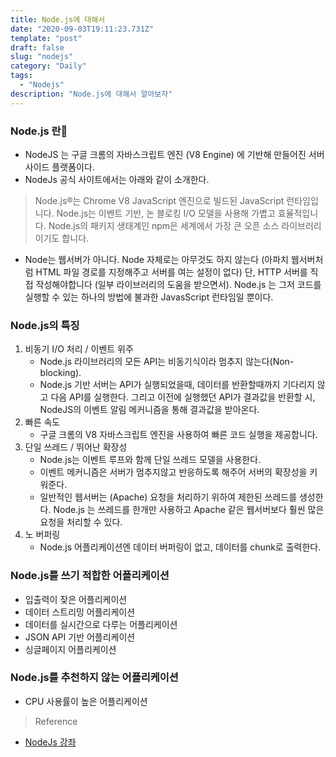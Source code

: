 ```yaml
---
title: Node.js에 대해서
date: "2020-09-03T19:11:23.731Z"
template: "post"
draft: false
slug: "nodejs"
category: "Daily"
tags:
  - "Nodejs"
description: "Node.js에 대해서 알아보자"
---
```


### Node.js 란
- NodeJS 는 구글 크롬의 자바스크립트 엔진 (V8 Engine) 에 기반해 만들어진 서버 사이드 플랫폼이다.
- NodeJs 공식 사이트에서는 아래와 같이 소개한다.
> Node.js®는 Chrome V8 JavaScript 엔진으로 빌드된 JavaScript 런타임입니다. Node.js는 이벤트 기반, 논 블로킹 I/O 모델을 사용해 가볍고 효율적입니다. Node.js의 패키지 생태계인 npm은 세계에서 가장 큰 오픈 소스 라이브러리이기도 합니다.
- Node는 웹서버가 아니다. Node 자체로는 아무것도 하지 않는다 (아파치 웹서버처럼 HTML 파일 경로를 지정해주고 서버를 여는 설정이 없다) 단, HTTP 서버를 직접 작성해야합니다 (일부 라이브러리의 도움을 받으면서). Node.js 는 그저 코드를 실행할 수 있는 하나의 방법에 불과한 JavasScript 런타임일 뿐이다.

### Node.js의 특징
1. 비동기 I/O 처리 / 이벤트 위주
    - Node.js 라이브러리의 모든 API는 비동기식이라 멈추지 않는다(Non-blocking). 
    - Node.js 기반 서버는 API가 실행되었을때, 데이터를 반환할때까지 기다리지 않고 다음 API를 실행한다. 그리고 이전에 실행했던 API가 결과값을 반환할 시, NodeJS의 이벤트 알림 메커니즘을 통해 결과값을 받아온다.
2. 빠른 속도
    - 구글 크롬의 V8 자바스크립트 엔진을 사용하여 빠른 코드 실행을 제공합니다.
3. 단일 쓰레드 / 뛰어난 확장성
    - Node.js는 이벤트 루프와 함께 단일 쓰레드 모델을 사용한다. 
    - 이벤트 메커니즘은 서버가 멈추지않고 반응하도록 해주어 서버의 확장성을 키워준다.
    - 일반적인 웹서버는 (Apache) 요청을 처리하기 위하여 제한된 쓰레드를 생성한다. Node.js 는 쓰레드를 한개만 사용하고  Apache 같은 웹서버보다 훨씬 많은 요청을 처리할 수 있다.
4. 노  버퍼링
    - Node.js 어플리케이션엔 데이터 버퍼링이 없고, 데이터를 chunk로 출력한다.

### Node.js를 쓰기 적합한 어플리케이션
- 입출력이 잦은 어플리케이션
- 데이터 스트리밍 어플리케이션
- 데이터를 실시간으로 다루는 어플리케이션
- JSON API 기반 어플리케이션
- 싱글페이지 어플리케이션

### Node.js를 추천하지 않는 어플리케이션
- CPU 사용률이 높은 어플리케이션


> Reference
- [NodeJs 강좌](https://velopert.com/133)
